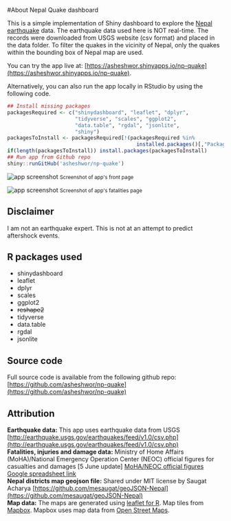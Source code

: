 #About Nepal Quake dashboard

This is a simple implementation of Shiny dashboard to explore the [Nepal earthquake](http://en.wikipedia.org/wiki/April_2015_Nepal_earthquake) data. The earthquake data used here is NOT real-time. The records were downloaded from USGS website (csv format) and placed in the data folder. To filter the quakes in the vicinity of Nepal, only the quakes within the bounding box of Nepal map are used.

You can try the app live at: [https://asheshwor.shinyapps.io/np-quake](https://asheshwor.shinyapps.io/np-quake).

Alternatively, you can also run the app locally in RStudio by using the following code.

```R
## Install missing packages
packagesRequired <- c("shinydashboard", "leaflet", "dplyr",
                      "tidyverse", "scales", "ggplot2",
                      "data.table", "rgdal", "jsonlite",
                      "shiny")
packagesToInstall <- packagesRequired[!(packagesRequired %in%
                                          installed.packages()[,"Package"])]
if(length(packagesToInstall)) install.packages(packagesToInstall)
## Run app from Github repo
shiny::runGitHub('asheshwor/np-quake')
````

![app screenshot](pictures/1dash.png)
<small>Screenshot of app's front page</small>

![app screenshot](pictures/2dash.png)
<small>Screenshot of app's fatalities page</small>

## Disclaimer

I am not an earthquake expert. This is not at an attempt to predict aftershock events.

## R packages used

*   shinydashboard
*   leaflet
*   dplyr
*   scales
*   ggplot2
*   ~~reshape2~~
*   tidyverse
*   data.table
*   rgdal
*   jsonlite

## Source code

Full source code is available from the following github repo: [https://github.com/asheshwor/np-quake](https://github.com/asheshwor/np-quake)

## Attribution

**Earthquake data:** This app uses earthquake data from USGS [http://earthquake.usgs.gov/earthquakes/feed/v1.0/csv.php](http://earthquake.usgs.gov/earthquakes/feed/v1.0/csv.php)  
 **Fatalities, injuries and damage data:** Ministry of Home Affairs (MoHA)/National Emergency Operation Center (NEOC) official figures for casualties and damages [5 June update] [MoHA/NEOC official figures Google spreadsheet link](https://docs.google.com/spreadsheets/d/1MCsMtcfN8jwGg4qdzYZCKyxpYp8cdqRSrEpF1WpR6ZE/edit#gid=1367273225)  
 **Nepal districts map geojson file:** Shared under MIT license by Saugat Acharya [https://github.com/mesaugat/geoJSON-Nepal](https://github.com/mesaugat/geoJSON-Nepal)  
 **Map data:** The maps are generated using [leaflet for R](https://rstudio.github.io/leaflet/). Map tiles from [Mapbox](https://www.mapbox.com/). Mapbox uses map data from [Open Street Maps](http://www.openstreetmap.org/).
